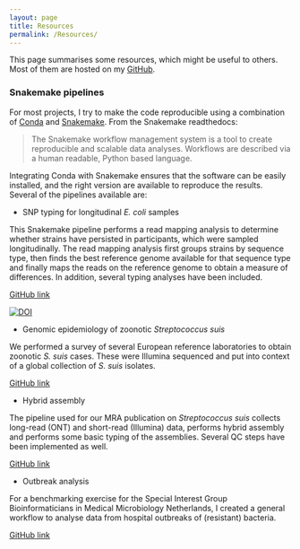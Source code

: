 ```yaml
---
layout: page
title: Resources
permalink: /Resources/
---
```


This page summarises some resources, which might be useful to others. Most of them are hosted on my [GitHub](https://github.com/boasvdp).

### Snakemake pipelines

For most projects, I try to make the code reproducible using a combination of [Conda](https://docs.conda.io/en/latest/) and [Snakemake](https://snakemake.readthedocs.io/en/stable/). From the Snakemake readthedocs:

> The Snakemake workflow management system is a tool to create reproducible and scalable data analyses. Workflows are described via a human readable, Python based language.

Integrating Conda with Snakemake ensures that the software can be easily installed, and the right version are available to reproduce the results. Several of the pipelines available are:

- SNP typing for longitudinal *E. coli* samples

This Snakemake pipeline performs a read mapping analysis to determine whether strains have persisted in participants, which were sampled longitudinally. The read mapping analysis first groups strains by sequence type, then finds the best reference genome available for that sequence type and finally maps the reads on the reference genome to obtain a measure of differences. In addition, several typing analyses have been included.

[GitHub link](https://github.com/boasvdp/COMBAT)

[![DOI](https://zenodo.org/badge/DOI/10.5281/zenodo.4582689.svg)](https://doi.org/10.5281/zenodo.4582689)

- Genomic epidemiology of zoonotic *Streptococcus suis*

We performed a survey of several European reference laboratories to obtain zoonotic *S. suis* cases. These were Illumina sequenced and put into context of a global collection of *S. suis* isolates.

[GitHub link](https://github.com/boasvdp/Ssuis_genomic_epidemiology)

- Hybrid assembly

The pipeline used for our MRA publication on *Streptococcus suis* collects long-read (ONT) and short-read (Illumina) data, performs hybrid assembly and performs some basic typing of the assemblies. Several QC steps have been implemented as well. 

[GitHub link](https://github.com/boasvdp/MRA_Streptococcus_suis)

- Outbreak analysis

For a benchmarking exercise for the Special Interest Group Bioinformaticians in Medical Microbiology Netherlands, I created a general workflow to analyse data from hospital outbreaks of (resistant) bacteria.

[GitHub link](https://github.com/boasvdp/benchmark_SIGNL)
